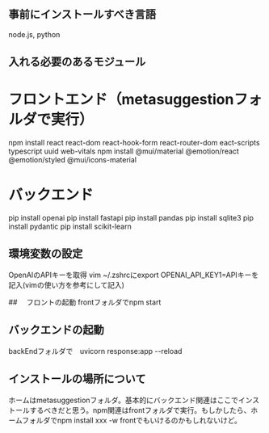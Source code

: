 ## 事前にインストールすべき言語
node.js, python
## 入れる必要のあるモジュール
# フロントエンド（metasuggestionフォルダで実行）
npm install react react-dom react-hook-form react-router-dom eact-scripts typescript uuid web-vitals
npm install @mui/material @emotion/react @emotion/styled @mui/icons-material
# バックエンド
pip install openai
pip install fastapi
pip install pandas
pip install sqlite3
pip install pydantic
pip install scikit-learn

## 環境変数の設定
OpenAIのAPIキーを取得
vim ~/.zshrcにexport OPENAI_API_KEY1=APIキーを記入(vimの使い方を参考にして記入)

##　 フロントの起動
frontフォルダでnpm start

## バックエンドの起動
backEndフォルダで　uvicorn response:app --reload

## インストールの場所について
ホームはmetasuggestionフォルダ。基本的にバックエンド関連はここでインストールするべきだと思う。npm関連はfrontフォルダで実行。もしかしたら、ホームフォルダでnpm install xxx -w frontでもいけるのかもしれないけど。